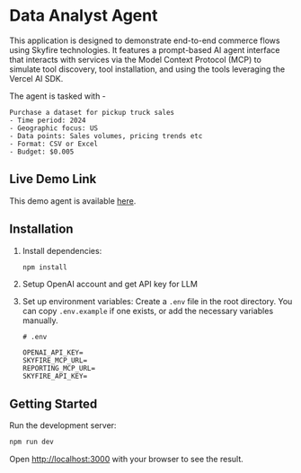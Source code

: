 # Data Analyst Agent

This application is designed to demonstrate end-to-end commerce flows using Skyfire technologies. It features a prompt-based AI agent interface that interacts with services via the Model Context Protocol (MCP) to simulate tool discovery, tool installation, and using the tools leveraging the Vercel AI SDK.

The agent is tasked with -
```
Purchase a dataset for pickup truck sales
- Time period: 2024
- Geographic focus: US
- Data points: Sales volumes, pricing trends etc
- Format: CSV or Excel
- Budget: $0.005
``` 

## Live Demo Link
This demo agent is available [here](https://data-analyst-agent-okta-demo-74464367970.us-central1.run.app).

## Installation

1.  Install dependencies:
    ```bash
    npm install
    ```
2. Setup OpenAI account and get API key for LLM
3. Set up environment variables:
    Create a `.env` file in the root directory. You can copy `.env.example` if one exists, or add the necessary variables manually.

    ```
    # .env

    OPENAI_API_KEY=
    SKYFIRE_MCP_URL=
    REPORTING_MCP_URL=
    SKYFIRE_API_KEY=
    ```

## Getting Started

Run the development server:

```bash
npm run dev
```

Open [http://localhost:3000](http://localhost:3000) with your browser to see the result.
